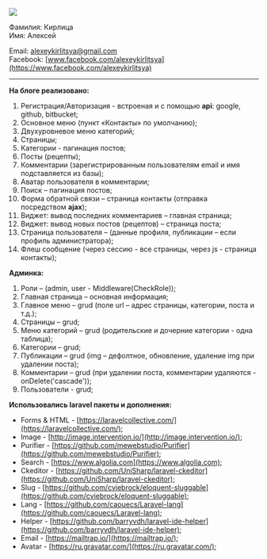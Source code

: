 ![](https://avatars2.githubusercontent.com/u/31931131?s=460&v=4)

Фамилия: Кирлица  
Имя: Алексей

  
Email: alexeykirlitsya@gmail.com  
Facebook: [www.facebook.com/alexeykirlitsya](https://www.facebook.com/alexeykirlitsya)

* * *

**На блоге реализовано:**

1.  Регистрация/Авторизация - встроеная и с помощью **api**: google, github, bitbucket;
2.  Основное меню (пункт «Контакты» по умолчанию);
3.  Двухуровневое меню категорий;
4.  Страницы;
5.  Категории - пагинация постов;
6.  Посты (рецепты);
7.  Комментарии (зарегистрированным пользователям email и имя подставляется из базы);
8.  Аватар пользователя в комментарии;
9.  Поиск – пагинация постов;
10.  Форма обратной связи – страница контакты (отправка посредством **ajax**);
11.  Виджет: вывод последних комментариев – главная страница;
12.  Виджет: вывод новых постов (рецептов) – страница поста;
13.  Страница пользователя – (данные профиля, публикации – если профиль администратора);
14.  Флеш сообщение (через сессию - все страницы, через js - страница контакты);

**Админка:**

1.  Роли – (admin, user - Middleware(CheckRole));
2.  Главная страница – основная информация;
3.  Главное меню – grud (поле url – адрес страницы, категории, поста и т.д.);
4.  Страницы – grud;
5.  Меню категорий – grud (родительские и дочерние категории - одна таблица);
6.  Категории – grud;
7.  Публикации – grud (img – дефолтное, обновление, удаление img при удалении поста);
8.  Комментарии – grud (при удалении поста, комментарии удаляются - onDelete('cascade'));
9.  Пользователи - grud;

**Использовались laravel пакеты и дополнения:**

*   Forms & HTML - [https://laravelcollective.com/](https://laravelcollective.com/);
*   Image - [http://image.intervention.io/](http://image.intervention.io/);
*   Purifier - [https://github.com/mewebstudio/Purifier](https://github.com/mewebstudio/Purifier);
*   Search - [https://www.algolia.com](https://www.algolia.com);
*   Ckeditor - [https://github.com/UniSharp/laravel-ckeditor](https://github.com/UniSharp/laravel-ckeditor);
*   Slug - [https://github.com/cviebrock/eloquent-sluggable](https://github.com/cviebrock/eloquent-sluggable);
*   Lang - [https://github.com/caouecs/Laravel-lang](https://github.com/caouecs/Laravel-lang);
*   Helper - [https://github.com/barryvdh/laravel-ide-helper](https://github.com/barryvdh/laravel-ide-helper);
*   Email - [https://mailtrap.io/](https://mailtrap.io/);
*   Avatar - [https://ru.gravatar.com/](https://ru.gravatar.com/);
